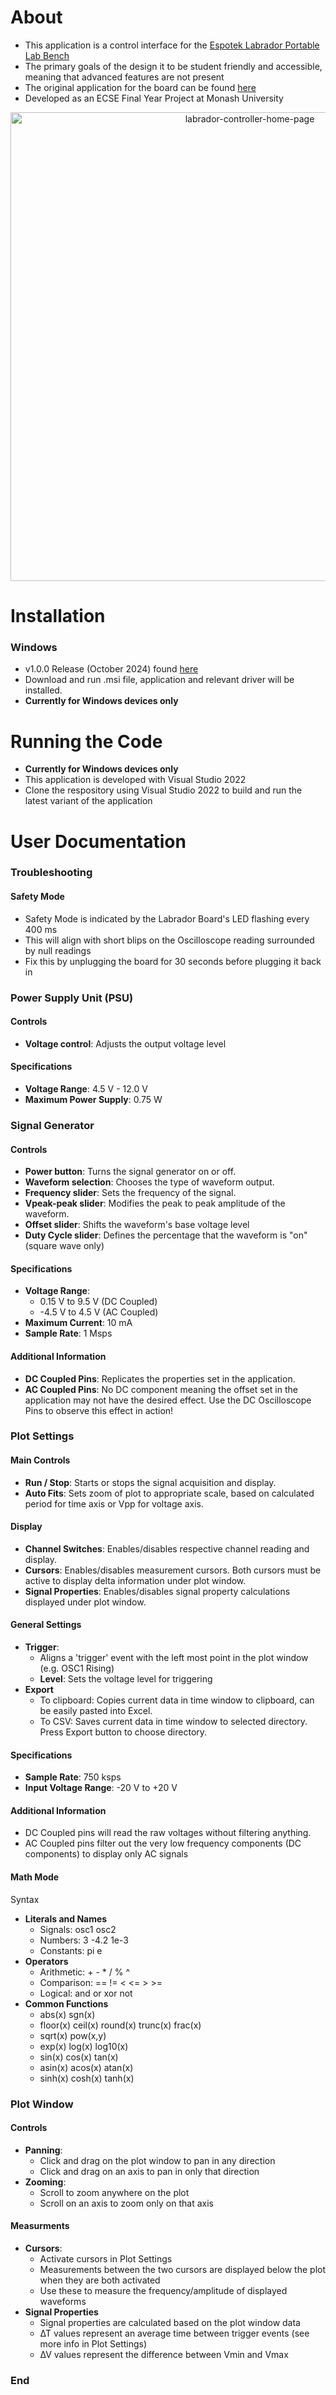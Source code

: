 ﻿# About

- This application is a control interface for the [Espotek Labrador Portable Lab Bench](https://espotek.com/labrador/)
- The primary goals of the design it to be student friendly and accessible, meaning that advanced features are not present
- The original application for the board can be found [here](https://github.com/EspoTek/Labrador)
- Developed as an ECSE Final Year Project at Monash University
<p align="center">
  <img src="https://github.com/user-attachments/assets/72207e83-18da-40ee-9f17-82211c3f7350" alt="labrador-controller-home-page" width="750"/>
</p>

# Installation

### Windows
- v1.0.0 Release (October 2024) found [here](https://github.com/jdar0011/Labrador_ImGui/releases/tag/v.1.0.0)
- Download and run .msi file, application and relevant driver will be installed.
- **Currently for Windows devices only**

# Running the Code

- **Currently for Windows devices only**
- This application is developed with Visual Studio 2022
- Clone the respository using Visual Studio 2022 to build and run the latest variant of the application

# User Documentation

### Troubleshooting

#### Safety Mode

- Safety Mode is indicated by the Labrador Board's LED flashing every 400 ms
- This will align with short blips on the Oscilloscope reading surrounded by null readings
- Fix this by unplugging the board for 30 seconds before plugging it back in

### Power Supply Unit (PSU)

#### Controls
- **Voltage control**: Adjusts the output voltage level
#### Specifications
- **Voltage Range**: 4.5 V - 12.0 V
- **Maximum Power Supply**: 0.75 W

### Signal Generator

#### Controls
- **Power button**: Turns the signal generator on or off.
- **Waveform selection**: Chooses the type of waveform output.
- **Frequency slider**: Sets the frequency of the signal.
- **Vpeak-peak slider**: Modifies the peak to peak amplitude of the waveform.
- **Offset slider**: Shifts the waveform's base voltage level
- **Duty Cycle slider**: Defines the percentage that the waveform is "on" (square wave only)

#### Specifications
- **Voltage Range**: 
  - 0.15 V to 9.5 V (DC Coupled)
  - -4.5 V to 4.5 V (AC Coupled)
- **Maximum Current**: 10 mA
- **Sample Rate**: 1 Msps

#### Additional Information
- **DC Coupled Pins**: Replicates the properties set in the application.
- **AC Coupled Pins**: No DC component meaning the offset set in the application may not have the desired effect. Use the DC Oscilloscope Pins to observe this effect in action! 

### Plot Settings

#### Main Controls

- **Run / Stop**: Starts or stops the signal acquisition and display.
- **Auto Fits**: Sets zoom of plot to appropriate scale, based on calculated period for time axis or Vpp for voltage axis.

#### Display

- **Channel Switches**: Enables/disables respective channel reading and display.
- **Cursors**: Enables/disables measurement cursors. Both cursors must be active to display delta information under plot window.
- **Signal Properties**: Enables/disables signal property calculations displayed under plot window.

#### General Settings

- **Trigger**:
  - Aligns a 'trigger' event with the left most point in the plot window (e.g. OSC1 Rising)
  - **Level**: Sets the voltage level for triggering
- **Export**
  - To clipboard: Copies current data in time window to clipboard, can be easily pasted into Excel.
  - To CSV: Saves current data in time window to selected directory. Press Export button to choose directory.

#### Specifications

- **Sample Rate**: 750 ksps
- **Input Voltage Range**: -20 V to +20 V

#### Additional Information

- DC Coupled pins will read the raw voltages without filtering anything.
- AC Coupled pins filter out the very low frequency components (DC components) to display only AC signals

#### Math Mode
Syntax
- **Literals and Names**
  - Signals: osc1   osc2
  - Numbers: 3    -4.2    1e-3
  - Constants: pi   e
- **Operators**
  - Arithmetic: +   -   *   /   %   ^
  - Comparison: ==    !=    <   <=    >   >=
  - Logical: and    or    xor   not
- **Common Functions**
  - abs(x)    sgn(x)
  - floor(x)    ceil(x)   round(x)    trunc(x)    frac(x)
  - sqrt(x)   pow(x,y)
  - exp(x)    log(x)    log10(x)
  - sin(x)    cos(x)    tan(x)
  - asin(x)   acos(x)   atan(x)
  - sinh(x)   cosh(x)   tanh(x)
### Plot Window

#### Controls

- **Panning**:
  - Click and drag on the plot window to pan in any direction
  - Click and drag on an axis to pan in only that direction
- **Zooming**: 
  - Scroll to zoom anywhere on the plot
  - Scroll on an axis to zoom only on that axis

#### Measurments

- **Cursors**:
  - Activate cursors in Plot Settings
  - Measurements between the two cursors are displayed below the plot when they are both activated
  - Use these to measure the frequency/amplitude of displayed waveforms
- **Signal Properties**
  - Signal properties are calculated based on the plot window data
  - ∆T values represent an average time between trigger events (see more info in Plot Settings)
  - ∆V values represent the difference between Vmin and Vmax
### End
